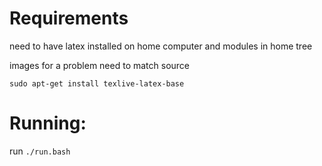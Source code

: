 # Requirements

need to have latex installed on home computer and modules in home tree

images for a problem need to match source

```sudo apt-get install texlive-latex-base```

# Running: 

run ```./run.bash```
